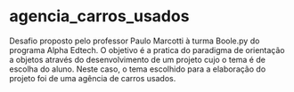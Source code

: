 # agencia_carros_usados
Desafio proposto pelo professor Paulo Marcotti à turma Boole.py do programa Alpha Edtech. O objetivo é a pratica do paradigma de orientação a objetos através do desenvolvimento de um projeto cujo o tema é de escolha do aluno. Neste caso, o tema escolhido para a elaboração do projeto foi de uma agência de carros usados.
